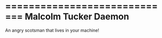 =============================
   Malcolm Tucker Daemon
=============================

An angry scotsman that lives in your machine!

